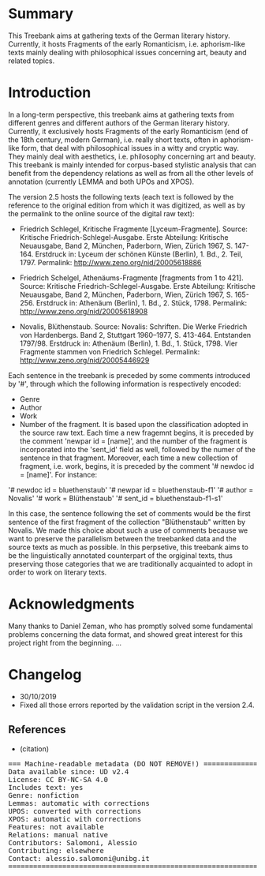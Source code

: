 # Summary

This Treebank aims at gathering texts of the German literary history. Currently, it hosts Fragments of the early Romanticism, i.e. aphorism-like texts mainly dealing with philosophical issues concerning art, beauty and related topics.

# Introduction

In a long-term perspective, this treebank aims at gathering texts from different genres and different authors of the German literary history. Currently, it exclusively hosts Fragments of the early Romanticism (end of the 18th century, modern German), i.e. really short texts, often in aphorism-like form, that deal with philosophical issues in a witty and cryptic way. They mainly deal with aesthetics, i.e. philosophy concerning art and beauty.
This treebank is mainly intended for corpus-based stylistic analysis that can benefit from the dependency relations as well as from all the other levels of annotation (currently LEMMA and both UPOs and XPOS).

The version 2.5 hosts the following texts (each text is followed by the reference to the original edition from which it  was digitized, as well as by the permalink to the online source of the digital raw text):

- Friedrich Schlegel, Kritische Fragmente [Lyceum-Fragmente].
Source: Kritische Friedrich-Schlegel-Ausgabe. Erste Abteilung: Kritische Neuausgabe, Band 2, München, Paderborn, Wien, Zürich 1967, S. 147-164.
Erstdruck in: Lyceum der schönen Künste (Berlin), 1. Bd., 2. Teil, 1797.
Permalink: http://www.zeno.org/nid/20005618886

- Friedrich Schelgel, Athenäums-Fragmente [fragments from 1 to 421].
Source: Kritische Friedrich-Schlegel-Ausgabe. Erste Abteilung: Kritische Neuausgabe, Band 2, München, Paderborn, Wien, Zürich 1967, S. 165-256.
Erstdruck in: Athenäum (Berlin), 1. Bd., 2. Stück, 1798.
Permalink: http://www.zeno.org/nid/20005618908

- Novalis, Blüthenstaub.
Source: Novalis: Schriften. Die Werke Friedrich von Hardenbergs. Band 2, Stuttgart 1960–1977, S. 413-464.
Entstanden 1797/98. Erstdruck in: Athenäum (Berlin), 1. Bd., 1. Stück, 1798. Vier Fragmente stammen von Friedrich Schlegel.
Permalink: http://www.zeno.org/nid/20005446929

Each sentence in the treebank is preceded by some comments introduced by '#', through which the following information is respectively encoded:
- Genre
- Author
- Work
- Number of the fragment. It is based upon the classification adopted in the source raw text. Each time a new fragemnt begins, it is preceded by the comment 'newpar id = [name]', and the number of the fragment is incorporated into the 'sent_id' field as well, followed by the numer of the sentence in that fragment. Moreover, each time a new collection of fragment, i.e. work, begins, it is preceded by the comment '# newdoc id = [name]'. For instance: 

'# newdoc id = bluethenstaub'
'# newpar id = bluethenstaub-f1'
'# author = Novalis'
'# work = Blüthenstaub'
'# sent_id = bluethenstaub-f1-s1'

In this case, the sentence following the set of comments would be the first sentence of the first fragment of the collection "Blüthenstaub" written by Novalis. 
We made this choice about such a use of comments because we want to preserve the parallelism between the treebanked data and the source texts as much as possible. In this perpsetive, this treebank aims to be the linguistically annotated counterpart of the orgiginal texts, thus preserving those categories that we are traditionally acquainted to adopt in order to work on literary texts.

# Acknowledgments

Many thanks to Daniel Zeman, who has promptly solved some fundamental problems concerning the data format, and showed great interest for this project right from the beginning.
...

# Changelog

* 30/10/2019
 * Fixed all those errors reported by the validation script in the version 2.4.

## References

* (citation)

<pre>
=== Machine-readable metadata (DO NOT REMOVE!) ================================
Data available since: UD v2.4
License: CC BY-NC-SA 4.0
Includes text: yes
Genre: nonfiction
Lemmas: automatic with corrections
UPOS: converted with corrections
XPOS: automatic with corrections
Features: not available
Relations: manual native
Contributors: Salomoni, Alessio
Contributing: elsewhere
Contact: alessio.salomoni@unibg.it
===============================================================================
</pre>
